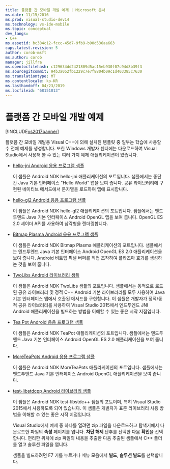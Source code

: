 ```yaml
---
title: 플랫폼 간 모바일 개발 예제 | Microsoft 문서
ms.date: 11/15/2016
ms.prod: visual-studio-dev14
ms.technology: vs-ide-mobile
ms.topic: conceptual
dev_langs:
- C++
ms.assetid: bc384c12-fccc-45d7-9fb9-b90d536aa663
caps.latest.revision: 5
author: corob-msft
ms.author: corob
manager: jillfra
ms.openlocfilehash: c129634dd2421809d5ac15eb930f07c94d8b39f3
ms.sourcegitcommit: 94b3a052fb1229c7e7f8804b09c1d403385c7630
ms.translationtype: MT
ms.contentlocale: ko-KR
ms.lasthandoff: 04/23/2019
ms.locfileid: "68151013"
---
```

# <a name="cross-platform-mobile-development-examples"></a>플랫폼 간 모바일 개발 예제
[!INCLUDE[vs2017banner](../includes/vs2017banner.md)]

플랫폼 간 모바일 개발용 Visual C++에 의해 설치된 템플릿 중 일부는 학습에 사용할 수 전체 예제를 생성합니다. 또한 Windows 개발자 센터에는 다운로드하여 Visual Studio에서 사용해 볼 수 있는 여러 가지 예제 애플리케이션이 있습니다.  
  
- [hello-jni Android 응용 프로그램 샘플](https://code.msdn.microsoft.com/hello-jni-Android-790ab73d)  
  
   이 샘플은 Android NDK hello-jni 애플리케이션의 포트입니다. 샘플에서는 종단 간 Java 기본 인터페이스 "Hello World" 앱을 보여 줍니다. 공유 라이브러리에 구현된 네이티브 메서드에서 문자열을 로드하여 앱에 표시합니다.  
  
- [hello-gl2 Android 응용 프로그램 샘플](https://code.msdn.microsoft.com/hello-gl2-Android-3b61896c)  
  
   이 샘플은 Android NDK hello-gl2 애플리케이션의 포트입니다. 샘플에서는 엔드투엔드 Java 기본 인터페이스 Android OpenGL 앱을 보여 줍니다. OpenGL ES 2.0 셰이더 API를 사용하여 삼각형을 렌더링합니다.  
  
- [Bitmap Plasma Android 응용 프로그램 샘플](https://code.msdn.microsoft.com/Bitmap-Plasma-Android-77ae296a)  
  
   이 샘플은 Android NDK Bitmap Plasma 애플리케이션의 포트입니다. 샘플에서는 엔드투엔드 Java 기본 인터페이스 Android OpenGL ES 2.0 애플리케이션을 보여 줍니다. Android 비트맵 픽셀 버퍼를 직접 조작하여 플라즈마 효과를 생성하는 것을 보여 줍니다.  
  
- [TwoLibs Android 라이브러리 샘플](https://code.msdn.microsoft.com/TwoLibs-Android-Library-6396e5c4)  
  
   이 샘플은 Android NDK TwoLibs 샘플의 포트입니다. 샘플에서는 동적으로 로드된 공유 라이브러리 및 정적 C++ Android 기본 라이브러리를 모두 사용하여 Java 기본 인터페이스 앱에서 호출된 메서드를 구현합니다. 이 샘플은 개발자가 정적/동적 공유 라이브러리를 사용하여 Visual Studio 2015에서 엔드투엔드 JNI Android 애플리케이션을 빌드하는 방법을 이해할 수 있는 좋은 시작 지점입니다.  
  
- [Tea Pot Android 응용 프로그램 샘플](https://code.msdn.microsoft.com/Tea-Pot-Android-Application-e7c05d73)  
  
   이 샘플은 Android NDK TeaPot 애플리케이션의 포트입니다. 샘플에서는 엔드투엔드 Java 기본 인터페이스 Android OpenGL ES 2.0 애플리케이션을 보여 줍니다.  
  
- [MoreTeaPots Android 응용 프로그램 샘플](https://code.msdn.microsoft.com/MoreTeaPots-Android-a9bd8549)  
  
   이 샘플은 Android NDK MoreTeaPots 애플리케이션의 포트입니다. 샘플에서는 엔드투엔드 Java 기본 인터페이스 Android OpenGL 애플리케이션을 보여 줍니다.  
  
- [test-libstdcpp Android 라이브러리 샘플](https://code.msdn.microsoft.com/test-libstdcpp-Android-00b548f5)  
  
   이 샘플은 Android NDK test-libstdc++ 샘플의 포트이며, 특히 Visual Studio 2015에서 사용하도록 되어 있습니다. 이 샘플은 개발자가 표준 라이브러리 사용 방법을 이해할 수 있는 좋은 시작 지점입니다.  
  
  Visual Studio에서 예제 중 하나를 열려면 zip 파일을 다운로드하고 탐색기에서 다운로드한 파일의 **속성** 페이지를 엽니다. **차단 해제** 단추를 선택한 다음 **확인**을 선택합니다. 편리한 위치에 zip 파일의 내용을 추출한 다음 추출된 샘플에서 C++ 폴더를 열고 솔루션 파일을 엽니다.  
  
  샘플을 빌드하려면 F7 키를 누르거나 메뉴 모음에서 **빌드**, **솔루션 빌드**를 선택합니다.
